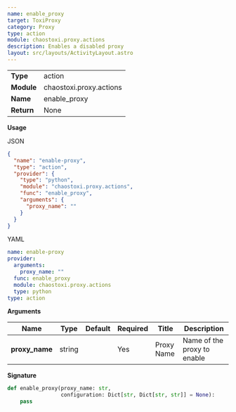 ```yaml
---
name: enable_proxy
target: ToxiProxy
category: Proxy
type: action
module: chaostoxi.proxy.actions
description: Enables a disabled proxy
layout: src/layouts/ActivityLayout.astro
---
```


|            |                         |
| ---------- | ----------------------- |
| **Type**   | action                  |
| **Module** | chaostoxi.proxy.actions |
| **Name**   | enable_proxy            |
| **Return** | None                    |

**Usage**

JSON

```json
{
  "name": "enable-proxy",
  "type": "action",
  "provider": {
    "type": "python",
    "module": "chaostoxi.proxy.actions",
    "func": "enable_proxy",
    "arguments": {
      "proxy_name": ""
    }
  }
}
```

YAML

```yaml
name: enable-proxy
provider:
  arguments:
    proxy_name: ""
  func: enable_proxy
  module: chaostoxi.proxy.actions
  type: python
type: action
```

**Arguments**

| Name           | Type   | Default | Required | Title      | Description                 |
| -------------- | ------ | ------- | -------- | ---------- | --------------------------- |
| **proxy_name** | string |         | Yes      | Proxy Name | Name of the proxy to enable |

**Signature**

```python
def enable_proxy(proxy_name: str,
                 configuration: Dict[str, Dict[str, str]] = None):
    pass
```
